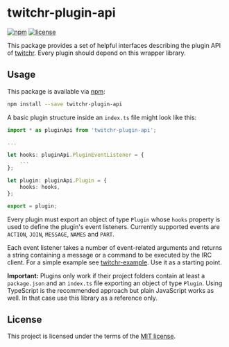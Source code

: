 # twitchr-plugin-api
[![npm](https://img.shields.io/npm/v/twitchr-plugin-api.svg)](https://www.npmjs.com/package/twitchr-plugin-api)
[![license](https://img.shields.io/badge/license-MIT-blue.svg)](https://opensource.org/licenses/MIT)

This package provides a set of helpful interfaces describing the plugin API of [twitchr](https://github.com/twitchr/twitchr).
Every plugin should depend on this wrapper library.

## Usage

This package is available via [npm](https://www.npmjs.com/package/twitchr-plugin-api):

```sh
npm install --save twitchr-plugin-api
```

A basic plugin structure inside an `index.ts` file might look like this:

```ts
import * as pluginApi from 'twitchr-plugin-api';

...

let hooks: pluginApi.PluginEventListener = {
    ...
};

let plugin: pluginApi.Plugin = {
    hooks: hooks,
};

export = plugin;
```

Every plugin must export an object of type `Plugin` whose `hooks` property is used to define the plugin's event listeners.
Currently supported events are `ACTION`, `JOIN`, `MESSAGE`, `NAMES` and `PART`.

Each event listener takes a number of event-related arguments and returns a string containing a message or a command to be executed by the IRC client.
For a simple example see [twitchr-example](https://github.com/twitchr/twitchr-example). Use it as a starting point.

**Important:** Plugins only work if their project folders contain at least a `package.json` and an `index.ts` file exporting an object of type `Plugin`.
Using TypeScript is the recommended approach but plain JavaScript works as well. In that case use this library as a reference only.

## License

This project is licensed under the terms of the [MIT license](https://github.com/twitchr/twitchr-plugin-api/blob/master/LICENSE).
